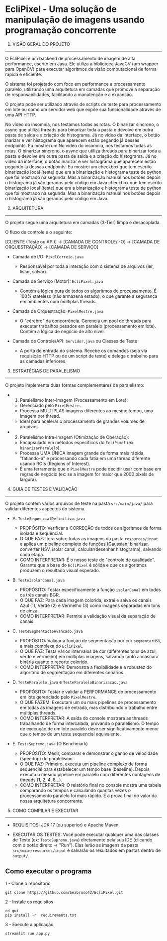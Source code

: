 # EcliPixel - Uma solução de manipulação de imagens usando programação concorrente

1. VISÃO GERAL DO PROJETO
--------------------------
O EcliPixel é um backend de processamento de imagem de alta performance, escrito em Java.
Ele utiliza a biblioteca JavaCV (um wrapper para OpenCV) para executar algoritmos de visão computacional de forma rápida e eficiente.

O sistema foi projetado com foco em performance e processamento paralelo, utilizando uma arquitetura em camadas que promove a separação de responsabilidades, facilitando a manutenção e a expansão.

O projeto pode ser utilizado através de scripts de teste para processamento em lote ou como um servidor web que expõe sua funcionalidade através de uma API HTTP.

No vídeo do insomnia, nos testamos todas as rotas. O binarizar síncrono, o async que utiliza threads para binarizar toda a pasta e devolve em outra pasta de saída e a criação do histograma. Já no vídeo da interface, o botão inarizar e ver histograma que aparecem estão pegando já dessas endpoints. Eu mostrei um No vídeo do insomnia, nos testamos todas as rotas. O binarizar síncrono, o async que utiliza threads para binarizar toda a pasta e devolve em outra pasta de saída e a criação do histograma. Já no vídeo da interface, o botão inarizar e ver histograma que aparecem estão pegando já dessas endpoints. Eu mostrei um checkbox que tem escrito binarização local (teste) que era a binarização e histograma teste de python que foi mostrado na segunda. Mas a binarização manual nos botões depois o histograma já são gerados pelo código em Java.checkbox que tem escrito binarização local (teste) que era a binarização e histograma teste de python que foi mostrado na segunda. Mas a binarização manual nos botões depois o histograma já são gerados pelo código em Java.

2. ARQUITETURA
----------------
O projeto segue uma arquitetura em camadas (3-Tier) limpa e desacoplada.

O fluxo de controle é o seguinte:

[CLIENTE (Teste ou API)] -> [CAMADA DE CONTROLE/I-O] -> [CAMADA DE ORQUESTRAÇÃO] -> [CAMADA DE SERVIÇO]

  - Camada de I/O: `PixelCorreio.java`
    - Responsável por toda a interação com o sistema de arquivos (ler, listar, salvar).

  - Camada de Serviço (Motor): `EcliPixel.java`
    - Contém a lógica pura de todos os algoritmos de processamento. É 100% stateless (não armazena estado), o que garante a segurança em ambientes com múltiplas threads.

  - Camada de Orquestração: `PixelMestre.java`
    - O "cérebro" da concorrência. Gerencia um pool de threads para executar trabalhos pesados em paralelo (processamento em lote). Contém a lógica de negócio de alto nível.

  - Camada de Controle/API: `Servidor.java` ou Classes de Teste
    - A porta de entrada do sistema. Recebe os comandos (seja via requisição HTTP ou de um script de teste) e delega o trabalho para as camadas inferiores.


3. ESTRATÉGIAS DE PARALELISMO
------------------------------
O projeto implementa duas formas complementares de paralelismo:

* 1. Paralelismo Inter-Imagem (Processamento em Lote):
  - Gerenciado pelo `PixelMestre`.
  - Processa MÚLTIPLAS imagens diferentes ao mesmo tempo, uma imagem por thread.
  - Ideal para acelerar o processamento de grandes volumes de arquivos.

* 2. Paralelismo Intra-Imagem (Otimização de Operação):
  - Encapsulado em métodos específicos do `EcliPixel` (ex: `binarizarParalelo`).
  - Processa UMA ÚNICA imagem grande de forma mais rápida, "fatiando-a" e processando cada fatia em uma thread diferente usando ROIs (Regions of Interest).
  - É uma ferramenta que o `PixelMestre` pode decidir usar com base em regras de negócio (ex: se a imagem for maior que 2000 pixels de largura).


4. GUIA DE TESTES E VALIDAÇÃO
-----------------------------
O projeto contém vários arquivos de teste na pasta `src/main/java/` para validar diferentes aspectos do sistema.

* A. `TesteSequencialDefinitivo.java`
  - PROPÓSITO: Verificar a CORREÇÃO de todos os algoritmos de forma isolada e sequencial.
  - O QUE FAZ: Itera sobre todas as imagens da pasta `resources/input` e aplica um pipeline completo de funções (Gaussian, binarizar, converter HSV, isolar canal, calcular/desenhar histograma), salvando cada etapa.
  - COMO INTERPRETAR: É o nosso teste de "controle de qualidade". Garante que a base do `EcliPixel` é sólida e que os algoritmos produzem o resultado visual esperado.

* B. `TesteIsolarCanal.java`
  - PROPÓSITO: Testar especificamente a função `isolarCanal` em todos os três canais BGR.
  - O QUE FAZ: Para cada imagem colorida, extrai e salva os canais Azul (1), Verde (2) e Vermelho (3) como imagens separadas em tons de cinza.
  - COMO INTERPRETAR: Permite a validação visual da separação de canais.

* C. `TesteSegmentacaoAvancado.java`
  - PROPÓSITO: Validar a função de segmentação por cor `segmentarHSV`, a mais complexa do `EcliPixel`.
  - O QUE FAZ: Testa vários intervalos de cor (diferentes tons de azul, verde e vermelho) em múltiplas imagens, salvando tanto a máscara binária quanto o recorte colorido.
  - COMO INTERPRETAR: Demonstra a flexibilidade e a robustez do algoritmo de segmentação em diferentes cenários.

* D. `TesteParalelo.java` e `TesteParaleloBinarizacao.java`
  - PROPÓSITO: Testar e validar a PERFORMANCE do processamento em lote gerenciado pelo `PixelMestre`.
  - O QUE FAZEM: Executam um ou mais pipelines de processamento em todas as imagens de entrada, mas distribuindo o trabalho entre múltiplas threads.
  - COMO INTERPRETAR: A saída do console mostrará as threads trabalhando de forma intercalada, provando o paralelismo. O tempo de execução de um lote paralelo deve ser significativamente menor que o tempo de um teste sequencial equivalente.

* E. `TesteSupremo.java` (O Benchmark)
  - PROPÓSITO: Medir, comparar e demonstrar o ganho de velocidade (speedup) do paralelismo.
  - O QUE FAZ: Primeiro, executa um pipeline complexo de forma sequencial para estabelecer um tempo base (baseline). Depois, executa o mesmo pipeline em paralelo com diferentes contagens de threads (1, 2, 4, 8...).
  - COMO INTERPRETAR: O relatório final no console mostra uma tabela comparando os tempos e calculando quantas vezes o processamento paralelo foi mais rápido. É a prova final do valor da nossa arquitetura concorrente.


5. COMO COMPILAR E EXECUTAR
---------------------------

* REQUISITOS: JDK 17 (ou superior) e Apache Maven.

* EXECUTAR OS TESTES:
  Você pode executar qualquer uma das classes de Teste (ex: `TesteSupremo.java`) diretamente pela sua IDE (clicando com o botão direito -> "Run"). Elas lerão as imagens da pasta `src/main/resources/input` e salvarão os resultados em pastas dentro de `output/`.

## Como executar o programa

1 - Clone o repositório

```git clone https://github.com/Seabroso42/EcliPixel.git```

2 - Instale os requisitos
```
cd gui
pip install -r  requirements.txt
```

3 - Execute a aplicação
```
streamlit run app.py
```
